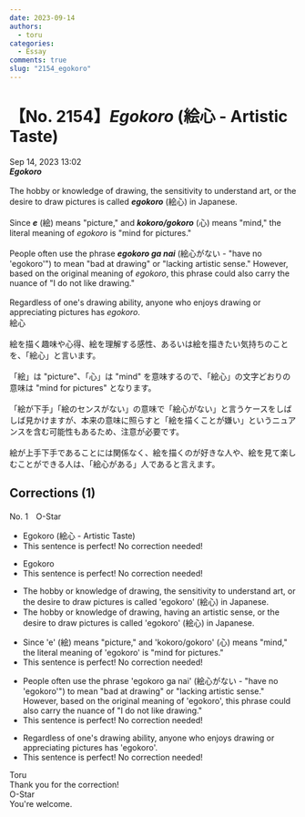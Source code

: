 ```yaml
---
date: 2023-09-14
authors:
  - toru
categories:
  - Essay
comments: true
slug: "2154_egokoro"
---
```


# 【No. 2154】<strong><em>Egokoro</em></strong> (絵心 - Artistic Taste)
<div class="date">Sep 14, 2023 13:02</div>
<div id="post"><div id="body_show_ori">
<strong><em>Egokoro</em></strong><br/><br/>The hobby or knowledge of drawing, the sensitivity to understand art, or the desire to draw pictures is called <strong><em>egokoro</em></strong> (絵心) in Japanese.<br/><br/>Since <strong><em>e</em></strong> (絵) means "picture," and <strong><em>kokoro/gokoro</em></strong> (心) means "mind," the literal meaning of <em>egokoro</em> is "mind for pictures."<br/><br/>People often use the phrase <strong><em>egokoro ga nai</em></strong> (絵心がない - "have no 'egokoro'") to mean "bad at drawing" or "lacking artistic sense." However, based on the original meaning of <em>egokoro</em>, this phrase could also carry the nuance of "I do not like drawing."<br/><br/>Regardless of one's drawing ability, anyone who enjoys drawing or appreciating pictures has <em>egokoro</em>.
</div></div>

<!-- more -->

<div id="post_ja"><div id="body_show_mo">
絵心<br/><br/>絵を描く趣味や心得、絵を理解する感性、あるいは絵を描きたい気持ちのことを、「絵心」と言います。<br/><br/>「絵」は "picture"、「心」は "mind" を意味するので、「絵心」の文字どおりの意味は "mind for pictures" となります。<br/><br/>「絵が下手」「絵のセンスがない」の意味で「絵心がない」と言うケースをしばしば見かけますが、本来の意味に照らすと「絵を描くことが嫌い」というニュアンスを含む可能性もあるため、注意が必要です。<br/><br/>絵が上手下手であることには関係なく、絵を描くのが好きな人や、絵を見て楽しむことができる人は、「絵心がある」人であると言えます。
</div></div>

## Corrections (1)
<div id="block"><div class="first_name"> No. 1　<span class="just_name">O-Star</span></div><div id="block2">
<ul class="correction_field">
<li class="incorrect">Egokoro (絵心 - Artistic Taste)</li>
<li class="corrected perfect">This sentence is perfect! No correction needed!</li>
</ul>
<ul class="correction_field">
<li class="incorrect">Egokoro</li>
<li class="corrected perfect">This sentence is perfect! No correction needed!</li>
</ul>
<ul class="correction_field">
<li class="incorrect">The hobby or knowledge of drawing, the sensitivity to understand art, or the desire to draw pictures is called 'egokoro' (絵心) in Japanese.</li>
<li class="corrected correct">
The hobby or knowledge of drawing, <span class="f_bold">having an artistic sense</span>, or the desire to draw pictures is called 'egokoro' (絵心) in Japanese.
</li>
</ul>
<ul class="correction_field">
<li class="incorrect">Since 'e' (絵) means "picture," and 'kokoro/gokoro' (心) means "mind," the literal meaning of 'egokoro' is "mind for pictures."</li>
<li class="corrected perfect">This sentence is perfect! No correction needed!</li>
</ul>
<ul class="correction_field">
<li class="incorrect">People often use the phrase 'egokoro ga nai' (絵心がない - "have no 'egokoro'") to mean "bad at drawing" or "lacking artistic sense." However, based on the original meaning of 'egokoro', this phrase could also carry the nuance of "I do not like drawing."</li>
<li class="corrected perfect">This sentence is perfect! No correction needed!</li>
</ul>
<ul class="correction_field">
<li class="incorrect">Regardless of one's drawing ability, anyone who enjoys drawing or appreciating pictures has 'egokoro'.</li>
<li class="corrected perfect">This sentence is perfect! No correction needed!</li>
</ul>
</div><div class="name"><span class="just_name">Toru</span><br>
Thank you for the correction!
</div>
<div class="name"><span class="just_name">O-Star</span><br>
You're welcome.
</div>
</div>
